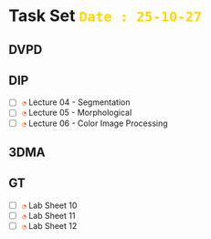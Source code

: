 # Task Set <span style="color:Gold;font-weight:bold">`Date : 25-10-27`</span>

## DVPD

## DIP
- [ ] <span style="color:OrangeRed;">`◔`</span> Lecture 04 - Segmentation
- [ ] <span style="color:OrangeRed;">`◔`</span> Lecture 05 - Morphological
- [ ] <span style="color:OrangeRed;">`◔`</span> Lecture 06 - Color Image Processing

## 3DMA

## GT
- [ ] <span style="color:OrangeRed;">`◔`</span> Lab Sheet 10
- [ ] <span style="color:OrangeRed;">`◔`</span> Lab Sheet 11
- [ ] <span style="color:OrangeRed;">`◔`</span> Lab Sheet 12